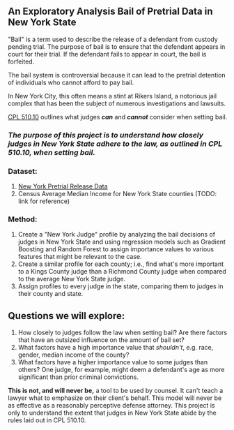 ## An Exploratory Analysis Bail of Pretrial Data in New York State

"Bail" is a term used to describe the release of a defendant from custody pending trial. The purpose of bail is to ensure that the defendant appears in court for their trial. If the defendant fails to appear in court, the bail is forfeited.

The bail system is controversial because it can lead to the pretrial detention of individuals who cannot afford to pay bail.

In New York City, this often means a stint at Rikers Island, a notorious jail complex that has been the subject of numerous investigations and lawsuits. 

[CPL 510.10](https://www.nysenate.gov/legislation/laws/CPL/510.10) outlines what judges _**can**_ and _**cannot**_ consider when setting bail.

### _The purpose of this project is to understand how closely judges in New York State adhere to the law, as outlined in CPL 510.10, when setting bail._
### Dataset:
1. [New York Pretrial Release Data](https://ww2.nycourts.gov/pretrial-release-data-33136)
2. Census Average Median Income for New York State counties (TODO: link for reference)

### Method:
1. Create a "New York Judge" profile by analyzing the bail decisions of judges in New York State and using regression models such as Gradient Boosting and Random Forest to assign importance values to various features that might be relevant to the case.
2. Create a similar profile for each county; i.e., find what's more important to a Kings County judge than a Richmond County judge when compared to the average New York State judge.
3. Assign profiles to every judge in the state, comparing them to judges in their county and state. 

## Questions we will explore:
1. How closely to judges follow the law when setting bail? Are there factors that have an outsized influence on the amount of bail set?
2. What factors have a high importance value that _shouldn't_, e.g. race, gender, median income of the county?
3. What factors have a higher importance value to some judges than others? One judge, for example, might deem a defendant's age as more significant than prior criminal convictions.

**This is not, and will never be,** a tool to be used by counsel. It can't teach a lawyer what to emphasize on their client's behalf. This model will never be as effective as a reasonably perceptive defense attorney. This project is only to understand the extent that judges in New York State abide by the rules laid out in CPL 510.10.



